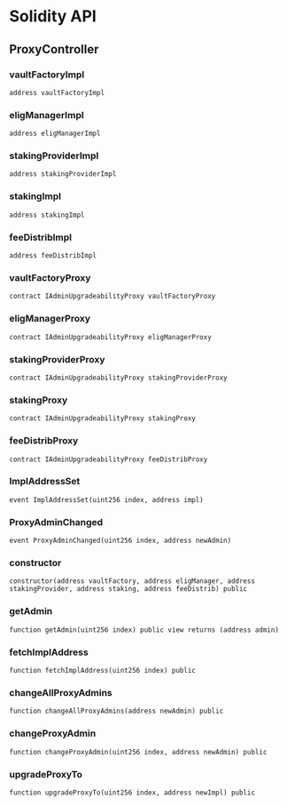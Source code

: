 # Solidity API

## ProxyController

### vaultFactoryImpl

```solidity
address vaultFactoryImpl
```

### eligManagerImpl

```solidity
address eligManagerImpl
```

### stakingProviderImpl

```solidity
address stakingProviderImpl
```

### stakingImpl

```solidity
address stakingImpl
```

### feeDistribImpl

```solidity
address feeDistribImpl
```

### vaultFactoryProxy

```solidity
contract IAdminUpgradeabilityProxy vaultFactoryProxy
```

### eligManagerProxy

```solidity
contract IAdminUpgradeabilityProxy eligManagerProxy
```

### stakingProviderProxy

```solidity
contract IAdminUpgradeabilityProxy stakingProviderProxy
```

### stakingProxy

```solidity
contract IAdminUpgradeabilityProxy stakingProxy
```

### feeDistribProxy

```solidity
contract IAdminUpgradeabilityProxy feeDistribProxy
```

### ImplAddressSet

```solidity
event ImplAddressSet(uint256 index, address impl)
```

### ProxyAdminChanged

```solidity
event ProxyAdminChanged(uint256 index, address newAdmin)
```

### constructor

```solidity
constructor(address vaultFactory, address eligManager, address stakingProvider, address staking, address feeDistrib) public
```

### getAdmin

```solidity
function getAdmin(uint256 index) public view returns (address admin)
```

### fetchImplAddress

```solidity
function fetchImplAddress(uint256 index) public
```

### changeAllProxyAdmins

```solidity
function changeAllProxyAdmins(address newAdmin) public
```

### changeProxyAdmin

```solidity
function changeProxyAdmin(uint256 index, address newAdmin) public
```

### upgradeProxyTo

```solidity
function upgradeProxyTo(uint256 index, address newImpl) public
```

